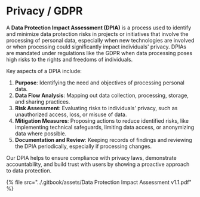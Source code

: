 # Privacy / GDPR

A **Data Protection Impact Assessment (DPIA)** is a process used to identify and minimize data protection risks in projects or initiatives that involve the processing of personal data, especially when new technologies are involved or when processing could significantly impact individuals' privacy. DPIAs are mandated under regulations like the GDPR when data processing poses high risks to the rights and freedoms of individuals.

Key aspects of a DPIA include:

1. **Purpose**: Identifying the need and objectives of processing personal data.
2. **Data Flow Analysis**: Mapping out data collection, processing, storage, and sharing practices.
3. **Risk Assessment**: Evaluating risks to individuals' privacy, such as unauthorized access, loss, or misuse of data.
4. **Mitigation Measures**: Proposing actions to reduce identified risks, like implementing technical safeguards, limiting data access, or anonymizing data where possible.
5. **Documentation and Review**: Keeping records of findings and reviewing the DPIA periodically, especially if processing changes.

Our DPIA helps to ensure compliance with privacy laws, demonstrate accountability, and build trust with users by showing a proactive approach to data protection.

{% file src="../.gitbook/assets/Data Protection Impact Assessment v1.1.pdf" %}
